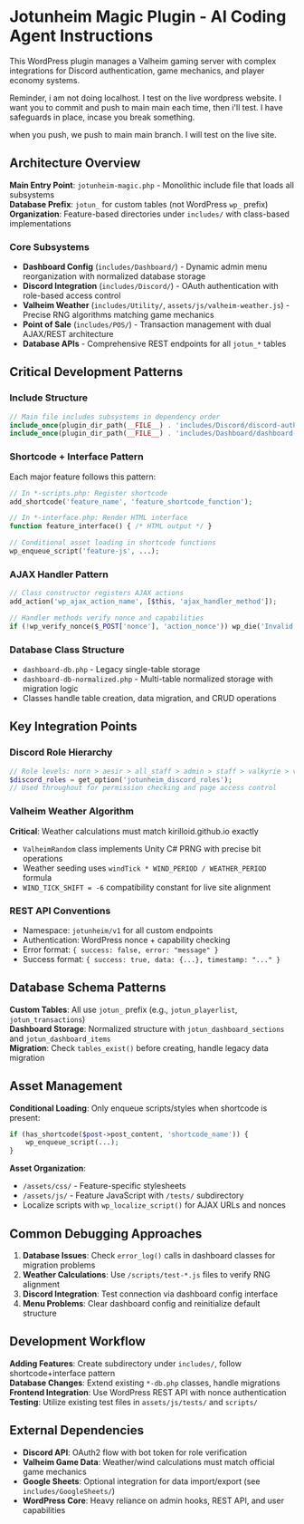 # Jotunheim Magic Plugin - AI Coding Agent Instructions

This WordPress plugin manages a Valheim gaming server with complex integrations for Discord authentication, game mechanics, and player economy systems.

Reminder, i am not doing localhost. I test on the live wordpress website. I want you to commit and push to main main each time, then i'll test. I have safeguards in place, incase you break something.

when you push, we push to main main branch. I will test on the live site.

## Architecture Overview

**Main Entry Point**: `jotunheim-magic.php` - Monolithic include file that loads all subsystems  
**Database Prefix**: `jotun_` for custom tables (not WordPress `wp_` prefix)  
**Organization**: Feature-based directories under `includes/` with class-based implementations

### Core Subsystems

- **Dashboard Config** (`includes/Dashboard/`) - Dynamic admin menu reorganization with normalized database storage
- **Discord Integration** (`includes/Discord/`) - OAuth authentication with role-based access control
- **Valheim Weather** (`includes/Utility/`, `assets/js/valheim-weather.js`) - Precise RNG algorithms matching game mechanics
- **Point of Sale** (`includes/POS/`) - Transaction management with dual AJAX/REST architecture
- **Database APIs** - Comprehensive REST endpoints for all `jotun_*` tables

## Critical Development Patterns

### Include Structure
```php
// Main file includes subsystems in dependency order
include_once(plugin_dir_path(__FILE__) . 'includes/Discord/discord-auth-config.php');
include_once(plugin_dir_path(__FILE__) . 'includes/Dashboard/dashboard-config.php');
```

### Shortcode + Interface Pattern
Each major feature follows this pattern:
```php
// In *-scripts.php: Register shortcode
add_shortcode('feature_name', 'feature_shortcode_function');

// In *-interface.php: Render HTML interface
function feature_interface() { /* HTML output */ }

// Conditional asset loading in shortcode functions
wp_enqueue_script('feature-js', ...);
```

### AJAX Handler Pattern
```php
// Class constructor registers AJAX actions
add_action('wp_ajax_action_name', [$this, 'ajax_handler_method']);

// Handler methods verify nonce and capabilities
if (!wp_verify_nonce($_POST['nonce'], 'action_nonce')) wp_die('Invalid nonce');
```

### Database Class Structure
- `dashboard-db.php` - Legacy single-table storage
- `dashboard-db-normalized.php` - Multi-table normalized storage with migration logic
- Classes handle table creation, data migration, and CRUD operations

## Key Integration Points

### Discord Role Hierarchy
```php
// Role levels: norn > aesir > all_staff > admin > staff > valkyrie > vithar
$discord_roles = get_option('jotunheim_discord_roles');
// Used throughout for permission checking and page access control
```

### Valheim Weather Algorithm
**Critical**: Weather calculations must match kirilloid.github.io exactly
- `ValheimRandom` class implements Unity C# PRNG with precise bit operations
- Weather seeding uses `windTick * WIND_PERIOD / WEATHER_PERIOD` formula
- `WIND_TICK_SHIFT = -6` compatibility constant for live site alignment

### REST API Conventions
- Namespace: `jotunheim/v1` for all custom endpoints
- Authentication: WordPress nonce + capability checking
- Error format: `{ success: false, error: "message" }`
- Success format: `{ success: true, data: {...}, timestamp: "..." }`

## Database Schema Patterns

**Custom Tables**: All use `jotun_` prefix (e.g., `jotun_playerlist`, `jotun_transactions`)  
**Dashboard Storage**: Normalized structure with `jotun_dashboard_sections` and `jotun_dashboard_items`  
**Migration**: Check `tables_exist()` before creating, handle legacy data migration

## Asset Management

**Conditional Loading**: Only enqueue scripts/styles when shortcode is present:
```php
if (has_shortcode($post->post_content, 'shortcode_name')) {
    wp_enqueue_script(...);
}
```

**Asset Organization**: 
- `/assets/css/` - Feature-specific stylesheets
- `/assets/js/` - Feature JavaScript with `/tests/` subdirectory
- Localize scripts with `wp_localize_script()` for AJAX URLs and nonces

## Common Debugging Approaches

1. **Database Issues**: Check `error_log()` calls in dashboard classes for migration problems
2. **Weather Calculations**: Use `/scripts/test-*.js` files to verify RNG alignment
3. **Discord Integration**: Test connection via dashboard config interface
4. **Menu Problems**: Clear dashboard config and reinitialize default structure

## Development Workflow

**Adding Features**: Create subdirectory under `includes/`, follow shortcode+interface pattern  
**Database Changes**: Extend existing `*-db.php` classes, handle migrations  
**Frontend Integration**: Use WordPress REST API with nonce authentication  
**Testing**: Utilize existing test files in `assets/js/tests/` and `scripts/`

## External Dependencies

- **Discord API**: OAuth2 flow with bot token for role verification
- **Valheim Game Data**: Weather/wind calculations must match official game mechanics
- **Google Sheets**: Optional integration for data import/export (see `includes/GoogleSheets/`)
- **WordPress Core**: Heavy reliance on admin hooks, REST API, and user capabilities